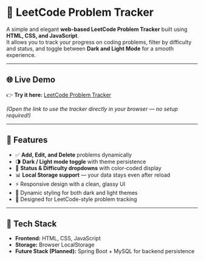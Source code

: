 # 🧠 LeetCode Problem Tracker

A simple and elegant **web-based LeetCode Problem Tracker** built using **HTML, CSS, and JavaScript**.  
It allows you to track your progress on coding problems, filter by difficulty and status, and toggle between **Dark and Light Mode** for a smooth experience.

---

## 🌐 Live Demo

👉 **Try it here:** [LeetCode Problem Tracker](https://siva-datla.github.io/LeetCode-Problem-Tracker/)  

*(Open the link to use the tracker directly in your browser — no setup required!)*

---

## 🌟 Features

- ✅ **Add, Edit, and Delete** problems dynamically  
- 🌗 **Dark / Light mode toggle** with theme persistence  
- 🧩 **Status & Difficulty dropdowns** with color-coded display  
- 📊 **Local Storage support** — your data stays even after reload  
- ⚡ Responsive design with a clean, glassy UI  
- 🎨 Dynamic styling for both dark and light themes  
- 🧠 Designed for LeetCode-style problem tracking  

---

## 🚀 Tech Stack

- **Frontend:** HTML, CSS, JavaScript  
- **Storage:** Browser LocalStorage  
- **Future Stack (Planned):** Spring Boot + MySQL for backend persistence  
